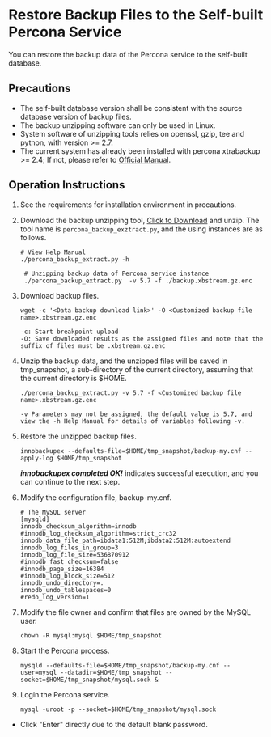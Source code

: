 # Restore Backup Files to the Self-built Percona Service 
You can restore the backup data of the Percona service to the self-built database.

## Precautions
* The self-built database version shall be consistent with the source database version of backup files.
* The backup unzipping software can only be used in Linux.
* System software of unzipping tools relies on openssl, gzip, tee and python, with version >= 2.7.
* The current system has already been installed with percona xtrabackup >= 2.4; If not, please refer to [Official Manual](https://www.percona.com/doc/percona-xtrabackup/2.4/index.html).

## Operation Instructions
1. See the requirements for installation environment in precautions.
2. Download the backup unzipping tool, [Click to Download](https://jddb-common-public.oss.cn-north-1.jcloudcs.com/percona_backup_extract_tool.tar.gz) and unzip. The tool name is `percona_backup_exztract.py`, and the using instances are as follows.
    
    ```
    # View Help Manual
    ./percona_backup_extract.py -h
     
     # Unzipping backup data of Percona service instance
     ./percona_backup_extract.py  -v 5.7 -f ./backup.xbstream.gz.enc
    ```
3. Download backup files.

    ```
    wget -c '<Data backup download link>' -O <Customized backup file name>.xbstream.gz.enc

    -c: Start breakpoint upload
    -O: Save downloaded results as the assigned files and note that the suffix of files must be .xbstream.gz.enc
    ```

4. Unzip the backup data, and the unzipped files will be saved in tmp_snapshot, a sub-directory of the current directory, assuming that the current directory is $HOME.

    ```
    ./percona_backup_extract.py -v 5.7 -f <Customized backup file name>.xbstream.gz.enc
    
    -v Parameters may not be assigned, the default value is 5.7, and view the -h Help Manual for details of variables following -v.
    ```

5. Restore the unzipped backup files.

    ```
    innobackupex --defaults-file=$HOME/tmp_snapshot/backup-my.cnf --apply-log $HOME/tmp_snapshot
    ``` 
    ***innobackupex completed OK!*** indicates successful execution, and you can continue to the next step.

6. Modify the configuration file, backup-my.cnf.

    ```
    # The MySQL server
    [mysqld]
    innodb_checksum_algorithm=innodb
    #innodb_log_checksum_algorithm=strict_crc32
    innodb_data_file_path=ibdata1:512M;ibdata2:512M:autoextend
    innodb_log_files_in_group=3
    innodb_log_file_size=536870912
    #innodb_fast_checksum=false
    #innodb_page_size=16384
    #innodb_log_block_size=512
    innodb_undo_directory=.
    innodb_undo_tablespaces=0
    #redo_log_version=1
    ```

7. Modify the file owner and confirm that files are owned by the MySQL user.

    ```
    chown -R mysql:mysql $HOME/tmp_snapshot
    ```

8. Start the Percona process.

    ```
    mysqld --defaults-file=$HOME/tmp_snapshot/backup-my.cnf --user=mysql --datadir=$HOME/tmp_snapshot --socket=$HOME/tmp_snapshot/mysql.sock &
    ```

9. Login the Percona service.

    ```
    mysql -uroot -p --socket=$HOME/tmp_snapshot/mysql.sock
    ```

* Click "Enter" directly due to the default blank password.
